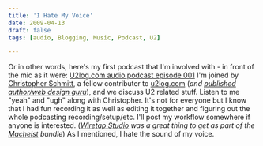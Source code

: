 ```yaml
---
title: 'I Hate My Voice'
date: 2009-04-13
draft: false
tags: [audio, Blogging, Music, Podcast, U2]

---
```


Or in other words, here's my first podcast that I'm involved with - in front of the mic as it were: [U2log.com audio podcast episode 001](http://u2log.lemonproductions.ca/2009/04/episode-001-inauguration-day/) I'm joined by [Christopher Schmitt](http://christopherschmitt.com/), a fellow contributer to [u2log.com](http://www.u2log.com) (_and [published author/web design guru](http://www.amazon.ca/gp/product/0735712638?ie=UTF8&tag=farawsoclos0a-20&linkCode=as2&camp=15121&creative=390961&creativeASIN=0735712638)_), and we discuss U2 related stuff. Listen to me "yeah" and "ugh" along with Christopher. It's not for everyone but I know that I had fun recording it as well as editing it together and figuring out the whole podcasting recording/setup/etc. I'll post my workflow somewhere if anyone is interested. (_[Wiretap Studio](http://www.ambrosiasw.com/utilities/wiretap/) was a great thing to get as part of the [Macheist](http://www.macheist.com/) bundle_) As I mentioned, I hate the sound of my voice.